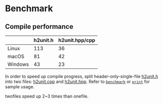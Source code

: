 # Benchmark


## Compile performance

|               |   h2unit.h    | h2unit.hpp/cpp |
| ------------- | ------------- | -------------- |
| Linux         |           113 |             36 |
| macOS         |            81 |             42 |
| Windows       |            43 |             23 |


In order to speed up compile progress, split header-only-single-file [h2unit.h](../h2unit.h) into 
two files: [h2unit.cpp](../build/h2unit.cpp) and [h2unit.hpp](../build/h2unit.hpp). Refer to [`benchmark`](../benchmark/) or [`print`](../print/) for sample usage.

twofiles speed up 2~3 times than onefile.
